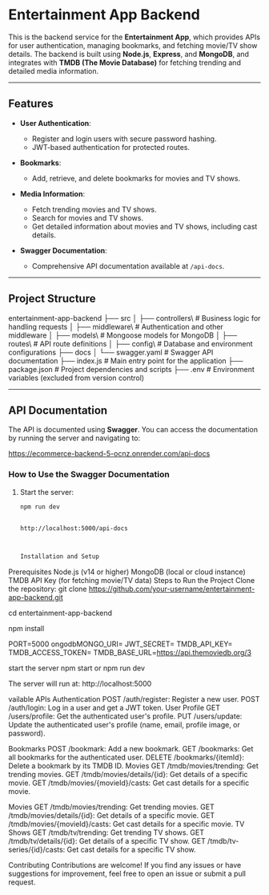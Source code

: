 # Entertainment App Backend

This is the backend service for the **Entertainment App**, which provides APIs for user authentication, managing bookmarks, and fetching movie/TV show details. The backend is built using **Node.js**, **Express**, and **MongoDB**, and integrates with **TMDB (The Movie Database)** for fetching trending and detailed media information.

---

## Features

- **User Authentication**:
  - Register and login users with secure password hashing.
  - JWT-based authentication for protected routes.

- **Bookmarks**:
  - Add, retrieve, and delete bookmarks for movies and TV shows.

- **Media Information**:
  - Fetch trending movies and TV shows.
  - Search for movies and TV shows.
  - Get detailed information about movies and TV shows, including cast details.

- **Swagger Documentation**:
  - Comprehensive API documentation available at `/api-docs`.

---

## Project Structure

entertainment-app-backend
├── src
│ ├── controllers\ # Business logic for handling requests │ ├── middleware\ # Authentication and other middleware │ ├── models\ # Mongoose models for MongoDB │ ├── routes\ # API route definitions │ ├── config\ # Database and environment configurations ├── docs
│ └── swagger.yaml # Swagger API documentation ├── index.js # Main entry point for the application ├── package.json # Project dependencies and scripts ├── .env # Environment variables (excluded from version control)


---

## API Documentation

The API is documented using **Swagger**. You can access the documentation by running the server and navigating to:

https://ecommerce-backend-5-ocnz.onrender.com/api-docs



### How to Use the Swagger Documentation

1. Start the server:
   ```bash
   npm run dev


   http://localhost:5000/api-docs



   Installation and Setup
Prerequisites
Node.js (v14 or higher)
MongoDB (local or cloud instance)
TMDB API Key (for fetching movie/TV data)
Steps to Run the Project
Clone the repository:
git clone https://github.com/your-username/entertainment-app-backend.git

cd entertainment-app-backend

npm install

PORT=5000
ongodbMONGO_URI=<your-m-connection-string>
JWT_SECRET=<your-jwt-secret>
TMDB_API_KEY=<your-tmdb-api-key>
TMDB_ACCESS_TOKEN=<your-tmdb-access-token>
TMDB_BASE_URL=https://api.themoviedb.org/3

 start the server
npm start or npm run dev

The server will run at:
http://localhost:5000


vailable APIs
Authentication
POST /auth/register: Register a new user.
POST /auth/login: Log in a user and get a JWT token.
User Profile
GET /users/profile: Get the authenticated user's profile.
PUT /users/update: Update the authenticated user's profile (name, email, profile image, or password).

Bookmarks
POST /bookmark: Add a new bookmark.
GET /bookmarks: Get all bookmarks for the authenticated user.
DELETE /bookmarks/{itemId}: Delete a bookmark by its TMDB ID.
Movies
GET /tmdb/movies/trending: Get trending movies.
GET /tmdb/movies/details/{id}: Get details of a specific movie.
GET /tmdb/movies/{movieId}/casts: Get cast details for a specific movie.

Movies
GET /tmdb/movies/trending: Get trending movies.
GET /tmdb/movies/details/{id}: Get details of a specific movie.
GET /tmdb/movies/{movieId}/casts: Get cast details for a specific movie.
TV Shows
GET /tmdb/tv/trending: Get trending TV shows.
GET /tmdb/tv/details/{id}: Get details of a specific TV show.
GET /tmdb/tv-series/{id}/casts: Get cast details for a specific TV show.

Contributing
Contributions are welcome! If you find any issues or have suggestions for improvement, feel free to open an issue or submit a pull request.